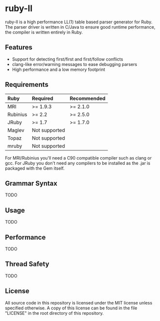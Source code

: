 # ruby-ll

ruby-ll is a high performance LL(1) table based parser generator for Ruby. The
parser driver is written in C/Java to ensure good runtime performance, the
compiler is written entirely in Ruby.

## Features

* Support for detecting first/first and first/follow conflicts
* clang-like error/warning messages to ease debugging parsers
* High performance and a low memory footprint

## Requirements

| Ruby     | Required      | Recommended |
|:---------|:--------------|:------------|
| MRI      | >= 1.9.3      | >= 2.1.0    |
| Rubinius | >= 2.2        | >= 2.5.0    |
| JRuby    | >= 1.7        | >= 1.7.0    |
| Maglev   | Not supported |             |
| Topaz    | Not supported |             |
| mruby    | Not supported |             |

For MRI/Rubinius you'll need a C90 compatible compiler such as clang or gcc. For
JRuby you don't need any compilers to be installed as the .jar is packaged with
the Gem itself.

## Grammar Syntax

TODO

## Usage

TODO

## Performance

TODO

## Thread Safety

TODO

## License

All source code in this repository is licensed under the MIT license unless
specified otherwise. A copy of this license can be found in the file "LICENSE"
in the root directory of this repository.

